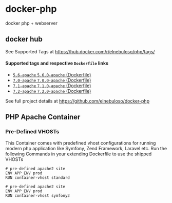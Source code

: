 # docker-php

docker php + webserver

## docker hub

See Supported Tags at https://hub.docker.com/r/elnebuloso/php/tags/

#### Supported tags and respective `Dockerfile` links

- [`5.6-apache` `5.6.0-apache` (Dockerfile)](https://github.com/elnebuloso/docker-php/blob/master/php56-apache/Dockerfile)
- [`7.0-apache` `7.0.0-apache` (Dockerfile)](https://github.com/elnebuloso/docker-php/blob/master/php70-apache/Dockerfile)
- [`7.1-apache` `7.1.0-apache` (Dockerfile)](https://github.com/elnebuloso/docker-php/blob/master/php70-apache/Dockerfile)
- [`7.2-apache` `7.2.0-apache` (Dockerfile)](https://github.com/elnebuloso/docker-php/blob/master/php70-apache/Dockerfile)

See full project details at https://github.com/elnebuloso/docker-php

## PHP Apache Container

### Pre-Defined VHOSTs

This Container comes with predefined vhost configurations for running modern php application like Symfony, Zend Framework, Laravel etc.
Run the following Commands in your extending Dockerfile to use the shipped VHOSTs

```
# pre-defined apache2 site
ENV APP_ENV prod
RUN container-vhost standard
```

```
# pre-defined apache2 site
ENV APP_ENV prod
RUN container-vhost symfony3
```